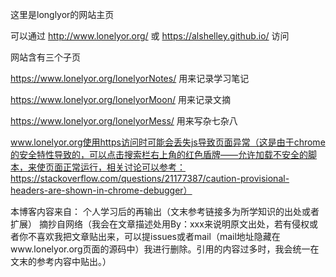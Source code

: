 这里是longlyor的网站主页

可以通过 http://www.lonelyor.org/ 或 https://alshelley.github.io/ 访问 

网站含有三个子页

https://www.lonelyor.org/lonelyorNotes/  用来记录学习笔记

https://www.lonelyor.org/lonelyorMoon/   用来记录文摘

https://www.lonelyor.org/lonelyorMess/   用来写杂七杂八

www.lonelyor.org使用https访问时可能会丢失js导致页面异常（这是由于chrome的安全特性导致的，可以点击搜索栏右上角的红色盾牌——允许加载不安全的脚本，来使页面正常运行，相关讨论可以参考：https://stackoverflow.com/questions/21177387/caution-provisional-headers-are-shown-in-chrome-debugger）


本博客内容来自：
个人学习后的再输出（文末参考链接多为所学知识的出处或者扩展）
摘抄自网络（我会在文章描述处用By：xxx来说明原文出处，若有侵权或者你不喜欢我把文章贴出来，可以提issues或者mail（mail地址隐藏在www.lonelyor.org页面的源码中）我进行删除。引用的内容过多时，我会统一在文末的参考内容中贴出。）

